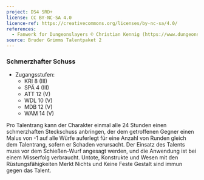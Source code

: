 ```yaml
---
project: DS4 SRD+
license: CC BY-NC-SA 4.0
licence-ref: https://creativecommons.org/licenses/by-nc-sa/4.0/
references: 
  - Fanwerk for Dungeonslayers © Christian Kennig (https://www.dungeonslayers.net/)
source: Bruder Grimms Talentpaket 2
---
```


### Schmerzhafter Schuss

- Zugangsstufen:
  - KRI 8 (III)
  - SPÄ 4 (III)
  - ATT 12 (V)
  - WDL 10 (V)
  - MDB 12 (V)
  - WAM 14 (V)

Pro Talentrang kann der Charakter einmal alle 24 Stunden einen schmerzhaften Steckschuss anbringen, der dem getroffenen Gegner einen Malus von -1 auf alle Würfe auferlegt für eine Anzahl von Runden gleich dem Talentrang, sofern er Schaden verursacht. Der Einsatz des Talents muss vor dem Schießen-Wurf angesagt werden, und die Anwendung ist bei einem Misserfolg verbraucht. Untote, Konstrukte und Wesen mit den Rüstungsfähigkeiten Merkt Nichts und Keine Feste Gestalt sind immun gegen das Talent.

